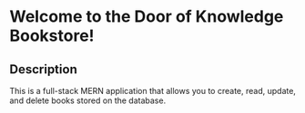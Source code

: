 # Welcome to the Door of Knowledge Bookstore!

## Description
This is a full-stack MERN application that allows you to create, read, update, and delete books stored on the database.
